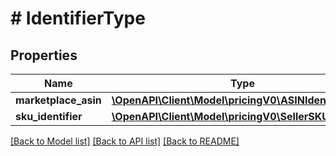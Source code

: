 # # IdentifierType

## Properties

Name | Type | Description | Notes
------------ | ------------- | ------------- | -------------
**marketplace_asin** | [**\OpenAPI\Client\Model\pricingV0\ASINIdentifier**](ASINIdentifier.md) |  |
**sku_identifier** | [**\OpenAPI\Client\Model\pricingV0\SellerSKUIdentifier**](SellerSKUIdentifier.md) |  | [optional]

[[Back to Model list]](../../README.md#models) [[Back to API list]](../../README.md#endpoints) [[Back to README]](../../README.md)
